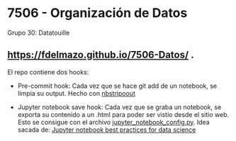 # 7506 - Organización de Datos

Grupo 30: Datatouille

https://fdelmazo.github.io/7506-Datos/
.
---

El repo contiene dos hooks:

* Pre-commit hook: Cada vez que se hace git add de un notebook, se limpia su output. Hecho con [nbstripoout](https://github.com/kynan/nbstripout)

* Jupyter notebook save hook: Cada vez que se graba un notebook, se exporta su contenido a un .html para poder ser vistio desde el sitio web. Esto se consigue con el archivo [jupyter_notebook_config.py](jupyter_notebook_config.py). Idea sacada de: [Jupyter notebook best practices for data science](https://www.svds.com/jupyter-notebook-best-practices-for-data-science/)